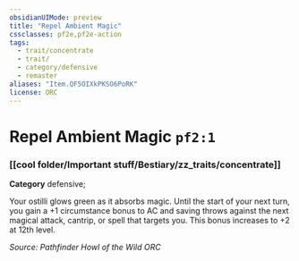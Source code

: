 ```yaml
---
obsidianUIMode: preview
title: "Repel Ambient Magic"
cssclasses: pf2e,pf2e-action
tags:
  - trait/concentrate
  - trait/
  - category/defensive
  - remaster
aliases: "Item.QF5OIXkPKSO6PoRK"
license: ORC
---
```

# Repel Ambient Magic `pf2:1`

### [[cool folder/Important stuff/Bestiary/zz_traits/concentrate]]

**Category** defensive; 




Your ostilli glows green as it absorbs magic. Until the start of your next turn, you gain a +1 circumstance bonus to AC and saving throws against the next magical attack, cantrip, or spell that targets you. This bonus increases to +2 at 12th level.

*Source: Pathfinder Howl of the Wild*
*ORC*
